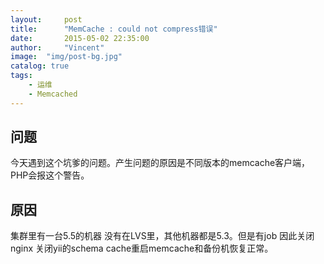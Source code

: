 ```yaml
---
layout:     post
title:      "MemCache : could not compress错误"
date:       2015-05-02 22:35:00
author:     "Vincent"
image:  "img/post-bg.jpg"
catalog: true
tags:
    - 运维
    - Memcached
---
```


## 问题

今天遇到这个坑爹的问题。产生问题的原因是不同版本的memcache客户端，PHP会报这个警告。

## 原因

集群里有一台5.5的机器 没有在LVS里，其他机器都是5.3。但是有job 因此关闭nginx 关闭yii的schema cache重启memcache和备份机恢复正常。


